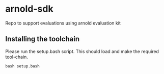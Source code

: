 # arnold-sdk
Repo to support evaluations using arnold evaluation kit
## Installing the toolchain
Please run the setup.bash script.  This should load and make the required tool-chain.
~~~
bash setup.bash
~~~

